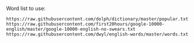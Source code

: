 Word list to use:

```https://raw.githubusercontent.com/dolph/dictionary/master/popular.txt```
```https://raw.githubusercontent.com/first20hours/google-10000-english/master/google-10000-english-no-swears.txt```
```https://raw.githubusercontent.com/dwyl/english-words/master/words.txt```
